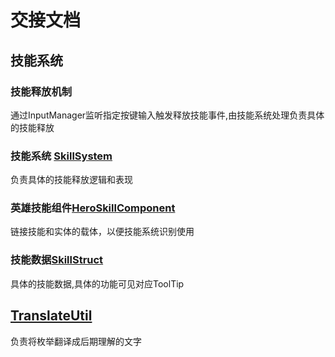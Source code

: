 ﻿# 交接文档

## 技能系统
### 技能释放机制
通过InputManager监听指定按键输入触发释放技能事件,由技能系统处理负责具体的技能释放
### 技能系统 [SkillSystem](Scripts/Runtime/System/SkillSystem.cs)
负责具体的技能释放逻辑和表现
### 英雄技能组件[HeroSkillComponent](Scripts/Runtime/Component/Skill/HeroSkillComponent.cs)
链接技能和实体的载体，以便技能系统识别使用
### 技能数据[SkillStruct](Scripts/Runtime/Data/SkillStruct.cs)
具体的技能数据,具体的功能可见对应ToolTip

## [TranslateUtil](Scripts/Runtime/Utils/TranslateUtil.cs)
负责将枚举翻译成后期理解的文字

##
